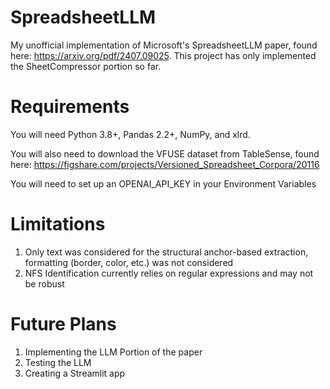 # SpreadsheetLLM
 My unofficial implementation of Microsoft's SpreadsheetLLM paper, found here: https://arxiv.org/pdf/2407.09025. 
 This project has only implemented the SheetCompressor portion so far.

# Requirements
You will need Python 3.8+, Pandas 2.2+, NumPy, and xlrd. 

You will also need to download the VFUSE dataset from TableSense, found here: https://figshare.com/projects/Versioned_Spreadsheet_Corpora/20116  

You will need to set up an OPENAI_API_KEY in your Environment Variables

# Limitations
1. Only text was considered for the structural anchor-based extraction, formatting (border, color, etc.) was not considered
2. NFS Identification currently relies on regular expressions and may not be robust

# Future Plans
1. Implementing the LLM Portion of the paper
2. Testing the LLM
3. Creating a Streamlit app
